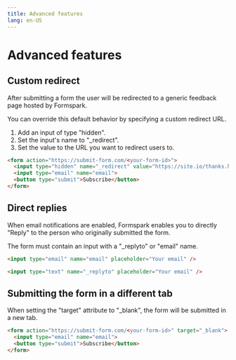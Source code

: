 ```yaml
---
title: Advanced features
lang: en-US
---
```


# Advanced features

## Custom redirect

After submitting a form the user will be redirected to a generic feedback page hosted by Formspark.

You can override this default behavior by specifying a custom redirect URL.

1. Add an input of type "hidden".
2. Set the input's name to "_redirect".
3. Set the value to the URL you want to redirect users to.

``` html
<form action="https://submit-form.com/<your-form-id>">
  <input type="hidden" name="_redirect" value="https://site.io/thanks.html" />
  <input type="email" name="email">
  <button type="submit">Subscribe</button>
</form>
```

## Direct replies

When email notifications are enabled, Formspark enables you to directly "Reply" to the person who originally submitted the form.

The form must contain an input with a "_replyto" or "email" name.

``` html
<input type="email" name="email" placeholder="Your email" />
```
``` html
<input type="text" name="_replyto" placeholder="Your email" />
```

## Submitting the form in a different tab

When setting the "target" attribute to "_blank", the form will be submitted in a new tab.

``` html
<form action="https://submit-form.com/<your-form-id>" target="_blank">
  <input type="email" name="email">
  <button type="submit">Subscribe</button>
</form>
```
